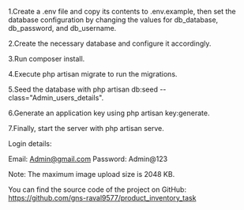 1.Create a .env file and copy its contents to .env.example, then set the database configuration by changing the values for db_database, db_password, and db_username.

2.Create the necessary database and configure it accordingly.

3.Run composer install.

4.Execute php artisan migrate to run the migrations.

5.Seed the database with php artisan db:seed --class="Admin_users_details".

6.Generate an application key using php artisan key:generate.

7.Finally, start the server with php artisan serve.

Login details:

Email: Admin@gmail.com
Password: Admin@123


Note: The maximum image upload size is 2048 KB.

You can find the source code of the project on GitHub:
https://github.com/gns-raval9577/product_inventory_task
